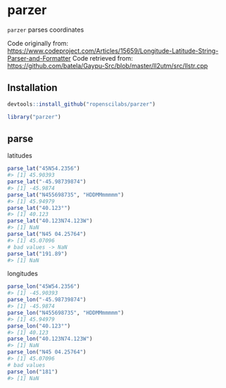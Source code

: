 parzer
======



`parzer` parses coordinates

Code originally from: https://www.codeproject.com/Articles/15659/Longitude-Latitude-String-Parser-and-Formatter
Code retrieved from: https://github.com/batela/Gaypu-Src/blob/master/ll2utm/src/llstr.cpp

## Installation


```r
devtools::install_github("ropenscilabs/parzer")
```


```r
library("parzer")
```

## parse

latitudes


```r
parse_lat("45N54.2356")
#> [1] 45.90393
parse_lat("-45.98739874")
#> [1] -45.9874
parse_lat("N455698735", "HDDMMmmmmm")
#> [1] 45.94979
parse_lat("40.123°")
#> [1] 40.123
parse_lat("40.123N74.123W")
#> [1] NaN
parse_lat("N45 04.25764")
#> [1] 45.07096
# bad values -> NaN
parse_lat("191.89")
#> [1] NaN
```

longitudes


```r
parse_lon("45W54.2356")
#> [1] -45.90393
parse_lon("-45.98739874")
#> [1] -45.9874
parse_lon("N455698735", "HDDMMmmmmm")
#> [1] 45.94979
parse_lon("40.123°")
#> [1] 40.123
parse_lon("40.123N74.123W")
#> [1] NaN
parse_lon("N45 04.25764")
#> [1] 45.07096
# bad values
parse_lon("181")
#> [1] NaN
```
